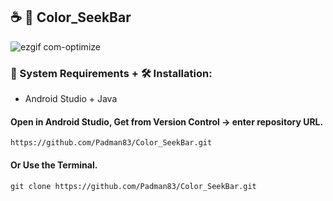 ## ☕ 📱 Color_SeekBar

![ezgif com-optimize](https://user-images.githubusercontent.com/45048950/94463776-0dc93100-01f0-11eb-9981-72992b472b14.gif)

### 🧰 System Requirements + 🛠️ Installation:

* Android Studio + Java

#### Open in Android Studio, Get from Version Control -> enter repository URL.

```
https://github.com/Padman83/Color_SeekBar.git
```

#### Or Use the Terminal.

```
git clone https://github.com/Padman83/Color_SeekBar.git
